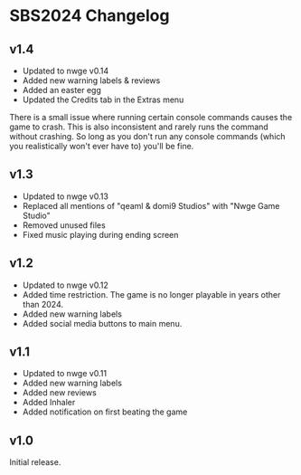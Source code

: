 # SBS2024 Changelog

## v1.4

* Updated to nwge v0.14
* Added new warning labels & reviews
* Added an easter egg
* Updated the Credits tab in the Extras menu

There is a small issue where running certain console commands causes the game
to crash. This is also inconsistent and rarely runs the command without
crashing. So long as you don't run any console commands (which you
realistically won't ever have to) you'll be fine.

## v1.3

* Updated to nwge v0.13
* Replaced all mentions of "qeaml & domi9 Studios" with "Nwge Game Studio"
* Removed unused files
* Fixed music playing during ending screen

## v1.2

* Updated to nwge v0.12
* Added time restriction. The game is no longer playable in years other than
  2024.
* Added new warning labels
* Added social media buttons to main menu.

## v1.1

* Updated to nwge v0.11
* Added new warning labels
* Added new reviews
* Added Inhaler
* Added notification on first beating the game

## v1.0

Initial release.
